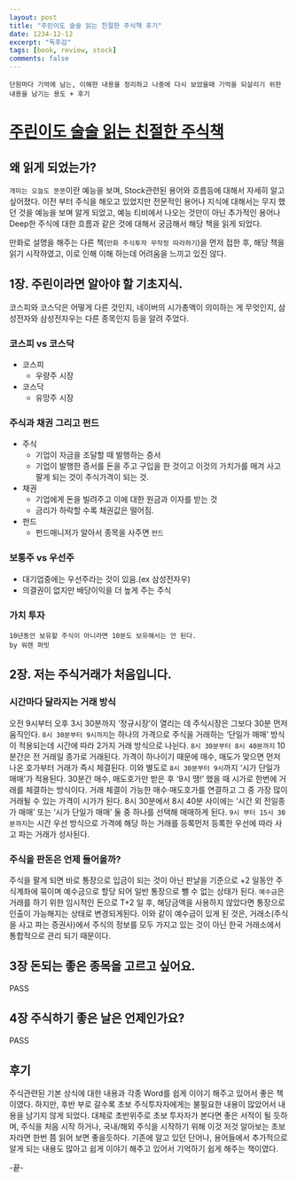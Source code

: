 ```yaml
---
layout: post
title: "주린이도 술술 읽는 친절한 주식책 후기"
date: 1234-12-12
excerpt: "독후감"
tags: [book, review, stock]
comments: false
---
```

```
단원마다 기억에 남는, 이해한 내용을 정리하고 나중에 다시 보았을때 기억을 되살리기 위한 내용을 남기는 용도 + 후기
```

# [주린이도 술술 읽는 친절한 주식책](https://millie.page.link/s7fE)

## 왜 읽게 되었는가?
`개미는 오늘도 뚠뚠`이란 예능을 보며, Stock관련된 용어와 흐름등에 대해서 자세히 알고 싶어졌다. 이전 부터 주식을 해오고 있었지만 전문적인 용어나 지식에 대해서는 무지 했던 것을 예능을 보며 알게 되었고, 예능 티비에서 나오는 것만이 아닌 추가적인 용어나 Deep한 주식에 대한 흐름과 같은 것에 대해서 궁금해서 해당 책을 읽게 되었다.

만화로 설명을 해주는 다른 책(`만화 주식투자 무작정 따라하기`)을 먼저 접한 후, 해당 책을 읽기 시작하였고, 이로 인해 이해 하는데 어려움을 느끼고 있진 않다.

## 1장. 주린이라면 알아야 할 기초지식.
 코스피와 코스닥은 어떻게 다른 것인지, 네이버의 시가총액이 의미하는 게 무엇인지, 삼성전자와 삼성전자우는 다른 종목인지 등을 알려 주었다.
 ### 코스피 vs 코스닥
  * 코스피
    * 우량주 시장
  * 코스닥
    * 유망주 시장

### 주식과 채권 그리고 펀드
  * 주식
    * 기업이 자금을 조달할 때 발행하는 증서
    * 기업이 발행한 증서를 돈을 주고 구입을 한 것이고 이것의 가치가를 매겨 사고 팔게 되는 것이 주식가격이 되는 것.
  * 채권
    * 기업에게 돈을 빌려주고 이에 대한 원금과 이자를 받는 것
    * 금리가 하락할 수록 채권값은 떨어짐.
  * 펀드
    *  펀드매니저가 알아서 종목을 사주면 `펀드`

### 보통주 vs 우선주 
  * 대기업중에는 우선주라는 것이 있음.(ex 삼성전자우) 
  * 의결권이 없지만 배당이익을 더 높게 주는 주식

### 가치 투자
```
10년동안 보유할 주식이 아니라면 10분도 보유해서는 안 된다.
by 워렌 퍼빗
```

## 2장. 저는 주식거래가 처음입니다.

### 시간마다 달라지는 거래 방식
오전 9시부터 오후 3시 30분까지 ‘정규시장’이 열리는 데 주식시장은 그보다 30분 먼저 움직인다.
`8시 30분부터 9시까지`는 하나의 가격으로 주식을 거래하는 ‘단일가 매매’ 방식이 적용되는데 시간에 따라 2가지 거래 방식으로 나뉜다.
`8시 30분부터 8시 40분까지` 10분간은 전 거래일 종가로 거래된다.
가격이 하나이기 때문에 매수, 매도가 맞으면 먼저 나온 호가부터 거래가 즉시 체결된다. 
이와 별도로 `8시 30분부터 9시`까지 ‘시가 단일가 매매’가 적용된다. 30분간 매수, 매도호가만 받은 후 ‘9시 땡!’ 했을 때 시가로 한번에 거래를 체결하는 방식이다. 거래 체결이 가능한 매수·매도호가를 연결하고 그 중 가장 많이 거래될 수 있는 가격이 시가가 된다. 
8시 30분에서 8시 40분 사이에는 ‘시간 외 전일종가 매매’ 또는 ‘시가 단일가 매매’ 둘 중 하나를 선택해 매매하게 된다.
`9시 부터 15시 30분까지`는 시간 우선 방식으로 가격에 해당 하는 거래를 등록먼저 등록한 우선에 따라 사고 파는 거래가 성사된다.

### 주식을 판돈은 언제 들어올까?
주식을 팔게 되면 바로 통장으로 입금이 되는 것이 아닌 판날을 기준으로 +2 일동안 주식계좌에 묶이며 예수금으로 할당 되어 일반 통장으로 뺄 수 없는 상태가 된다. 
`예수금`은 거래를 하기 위한 임시적인 돈으로 T+2 일 후, 해당금액을 사용하지 않았다면 통장으로 인출이 가능해지는 상태로 변경되게된다. 
이와 같이 예수금이 있게 된 것은, 거래소(주식을 사고 파는 증권사)에서 주식의 정보를 모두 가지고 있는 것이 아닌 한국 거래소에서 통합적으로 관리 되기 때문이다.

## 3장 돈되는 좋은 종목을 고르고 싶어요. 
PASS
## 4장 주식하기 좋은 날은 언제인가요?
PASS
## 후기
주식관련된 기본 상식에 대한 내용과 각종 Word를 쉽게 이야기 해주고 있어서 좋은 책이였다.
하지만, 후반 부로 갈수록 초보 주식투자자에게는 불필요한 내용이 많았어서 내용을 남기지 않게 되었다.
대체로 초반위주로 초보 투자자가 본다면 좋은 서적이 될 듯하며, 주식을 처음 시작 하거나, 국내/해외 주식을 시작하기 위해 이것 저것 알아보는 초보자라면 
한번 쯤 읽어 보면 좋을듯하다. 
기존에 알고 있던 단어나, 용어들에서 추가적으로 알게 되는 내용도 많아고 쉽게 이야기 해주고 있어서 기억하기 쉽게 해주는 책이였다.

-끝-
